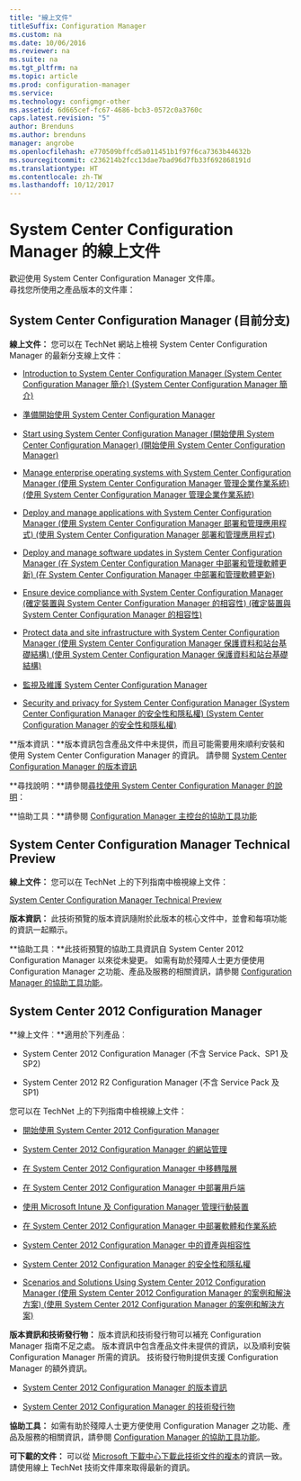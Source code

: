 ```yaml
---
title: "線上文件"
titleSuffix: Configuration Manager
ms.custom: na
ms.date: 10/06/2016
ms.reviewer: na
ms.suite: na
ms.tgt_pltfrm: na
ms.topic: article
ms.prod: configuration-manager
ms.service: 
ms.technology: configmgr-other
ms.assetid: 6d665cef-fc67-4686-bcb3-0572c0a3760c
caps.latest.revision: "5"
author: Brenduns
ms.author: brenduns
manager: angrobe
ms.openlocfilehash: e770509bffcd5a011451b1f97f6ca7363b44632b
ms.sourcegitcommit: c236214b2fcc13dae7bad96d7fb33f692868191d
ms.translationtype: HT
ms.contentlocale: zh-TW
ms.lasthandoff: 10/12/2017
---
```

# <a name="online-documentation-for-system-center-configuration-manager"></a>System Center Configuration Manager 的線上文件


歡迎使用 System Center Configuration Manager 文件庫。  
尋找您所使用之產品版本的文件庫：  

## <a name="system-center-configuration-manager-current-branch"></a>System Center Configuration Manager (目前分支)  
**線上文件：** 您可以在 TechNet 網站上檢視 System Center Configuration Manager 的最新分支線上文件：  

-   [Introduction to System Center Configuration Manager (System Center Configuration Manager 簡介) (System Center Configuration Manager 簡介)](https://technet.microsoft.com/library/mt622715.aspx)  

-   [準備開始使用 System Center Configuration Manager](https://technet.microsoft.com/library/mt608540.aspx)  

-   [Start using System Center Configuration Manager (開始使用 System Center Configuration Manager) (開始使用 System Center Configuration Manager)](https://technet.microsoft.com/library/mt608544.aspx)  

-   [Manage enterprise operating systems with System Center Configuration Manager (使用 System Center Configuration Manager 管理企業作業系統) (使用 System Center Configuration Manager 管理企業作業系統)](https://technet.microsoft.com/library/mt627933.aspx)  

-   [Deploy and manage applications with System Center Configuration Manager (使用 System Center Configuration Manager 部署和管理應用程式) (使用 System Center Configuration Manager 部署和管理應用程式)](https://technet.microsoft.com/library/mt627959.aspx)  

-   [Deploy and manage software updates in System Center Configuration Manager (在 System Center Configuration Manager 中部署和管理軟體更新) (在 System Center Configuration Manager 中部署和管理軟體更新)](https://technet.microsoft.com/library/mt634340.aspx)  

-   [Ensure device compliance with System Center Configuration Manager (確定裝置與 System Center Configuration Manager 的相容性) (確定裝置與 System Center Configuration Manager 的相容性)](https://technet.microsoft.com/library/mt595717.aspx)  

-   [Protect data and site infrastructure with System Center Configuration Manager (使用 System Center Configuration Manager 保護資料和站台基礎結構) (使用 System Center Configuration Manager 保護資料和站台基礎結構)](https://technet.microsoft.com/library/mt613161.aspx)  

-   [監視及維護 System Center Configuration Manager](https://technet.microsoft.com/library/mt612855.aspx)  

-   [Security and privacy for System Center Configuration Manager (System Center Configuration Manager 的安全性和隱私權) (System Center Configuration Manager 的安全性和隱私權)](https://technet.microsoft.com/library/mt622694.aspx)  

**版本資訊：**版本資訊包含產品文件中未提供，而且可能需要用來順利安裝和使用 System Center Configuration Manager 的資訊。 請參閱 [System Center Configuration Manager 的版本資訊](https://technet.microsoft.com/library/mt592024.aspx)  

**尋找說明：**請參閱[尋找使用 System Center Configuration Manager 的說明](https://technet.microsoft.com/library/mt628521.aspx)：  

**協助工具：**請參閱 [Configuration Manager 主控台的協助工具功能](https://technet.microsoft.com/library/mt628521.aspx)  


## <a name="system-center-configuration-manager-technical-preview"></a>System Center Configuration Manager Technical Preview  
**線上文件：** 您可以在 TechNet 上的下列指南中檢視線上文件：  

 [System Center Configuration Manager Technical Preview](https://go.microsoft.com/fwlink/p/?LinkId=534001)  

**版本資訊：** 此技術預覽的版本資訊隨附於此版本的核心文件中，並會和每項功能的資訊一起顯示。  

**協助工具︰**此技術預覽的協助工具資訊自 System Center 2012 Configuration Manager 以來從未變更。 如需有助於殘障人士更方便使用 Configuration Manager 之功能、產品及服務的相關資訊，請參閱 [Configuration Manager 的協助工具功能](http://go.microsoft.com/fwlink/p/?LinkId=258586)。  

## <a name="system-center-2012-configuration-manager"></a>System Center 2012 Configuration Manager  
**線上文件︰**適用於下列產品︰  

-   System Center 2012 Configuration Manager (不含 Service Pack、SP1 及 SP2)  

-   System Center 2012 R2 Configuration Manager (不含 Service Pack 及 SP1)  

您可以在 TechNet 上的下列指南中檢視線上文件：  

-   [開始使用 System Center 2012 Configuration Manager](https://go.microsoft.com/fwlink/p/?LinkId=210632)  

-   [System Center 2012 Configuration Manager 的網站管理](https://go.microsoft.com/fwlink/p/?LinkId=210636)  

-   [在 System Center 2012 Configuration Manager 中移轉階層](https://go.microsoft.com/fwlink/p/?LinkId=210645)  

-   [在 System Center 2012 Configuration Manager 中部署用戶端](https://go.microsoft.com/fwlink/p/?LinkId=210638)  

-   [使用 Microsoft Intune 及 Configuration Manager 管理行動裝置](https://go.microsoft.com/fwlink/?LinkId=529959)  

-   [在 System Center 2012 Configuration Manager 中部署軟體和作業系統](https://go.microsoft.com/fwlink/p/?LinkId=210635)  

-   [System Center 2012 Configuration Manager 中的資產與相容性](https://go.microsoft.com/fwlink/p/?LinkId=210639)  

-   [System Center 2012 Configuration Manager 的安全性和隱私權](https://go.microsoft.com/fwlink/p/?LinkId=210640)  

-   [Scenarios and Solutions Using System Center 2012 Configuration Manager (使用 System Center 2012 Configuration Manager 的案例和解決方案) (使用 System Center 2012 Configuration Manager 的案例和解決方案)](https://go.microsoft.com/fwlink/p/?LinkId=290889)  

 **版本資訊和技術發行物：** 版本資訊和技術發行物可以補充 Configuration Manager 指南不足之處。 版本資訊中包含產品文件未提供的資訊，以及順利安裝 Configuration Manager 所需的資訊。 技術發行物則提供支援 Configuration Manager 的額外資訊。  

-   [System Center 2012 Configuration Manager 的版本資訊](http://go.microsoft.com/fwlink/?LinkId=529437)  

-   [System Center 2012 Configuration Manager 的技術發行物](http://go.microsoft.com/fwlink/p/?LinkId=261032)  

**協助工具：** 如需有助於殘障人士更方便使用 Configuration Manager 之功能、產品及服務的相關資訊，請參閱 [Configuration Manager 的協助工具功能](http://go.microsoft.com/fwlink/p/?LinkId=258586)。  

**可下載的文件：** 可以從 [Microsoft 下載中心下載此技術文件的複本](http://go.microsoft.com/fwlink/?LinkId=253643)的資訊一致。 請使用線上 TechNet 技術文件庫來取得最新的資訊。
